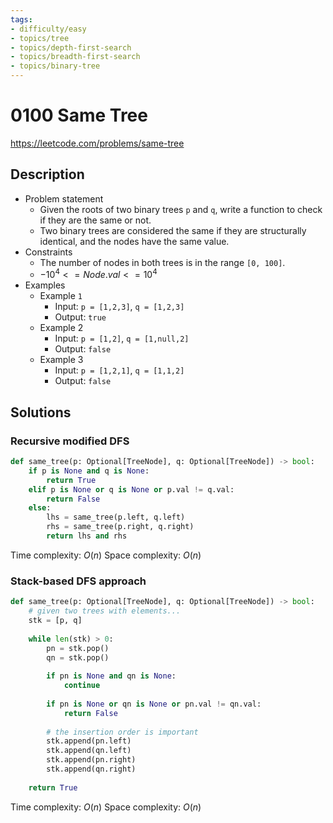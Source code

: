 ```yaml
---
tags:
- difficulty/easy
- topics/tree
- topics/depth-first-search
- topics/breadth-first-search
- topics/binary-tree
---
```


# 0100 Same Tree

<https://leetcode.com/problems/same-tree>

## Description

- Problem statement
    - Given the roots of two binary trees `p` and `q`, write a function to check if they are the same or not.
    - Two binary trees are considered the same if they are structurally identical, and the nodes have the same value.
- Constraints
    - The number of nodes in both trees is in the range `[0, 100]`.
    - $-10^4 <= Node.val <= 10^4$
- Examples
    - Example `1`
        - Input: `p = [1,2,3]`, `q = [1,2,3]`
        - Output: `true`
    - Example 2
        - Input: `p = [1,2]`, `q = [1,null,2]`
        - Output: `false`
    - Example 3
        - Input: `p = [1,2,1]`, `q = [1,1,2]`
        - Output: `false`

## Solutions

### Recursive modified DFS

```python
def same_tree(p: Optional[TreeNode], q: Optional[TreeNode]) -> bool:
    if p is None and q is None:
        return True
    elif p is None or q is None or p.val != q.val:
        return False
    else:
        lhs = same_tree(p.left, q.left)
        rhs = same_tree(p.right, q.right)
        return lhs and rhs
```

Time complexity: $O(n)$
Space complexity: $O(n)$

### Stack-based DFS approach

```python
def same_tree(p: Optional[TreeNode], q: Optional[TreeNode]) -> bool:
    # given two trees with elements...
    stk = [p, q]
    
    while len(stk) > 0:
        pn = stk.pop()
        qn = stk.pop()
        
        if pn is None and qn is None:
            continue
            
        if pn is None or qn is None or pn.val != qn.val:
            return False
            
        # the insertion order is important
        stk.append(pn.left)
        stk.append(qn.left)
        stk.append(pn.right)
        stk.append(qn.right)
        
    return True
```

Time complexity: $O(n)$
Space complexity: $O(n)$
